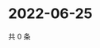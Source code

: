 # 2022-06-25

共 0 条

<!-- BEGIN WEIBO -->
<!-- 最后更新时间 Sat Jun 25 2022 11:33:49 GMT+0800 (China Standard Time) -->

<!-- END WEIBO -->
